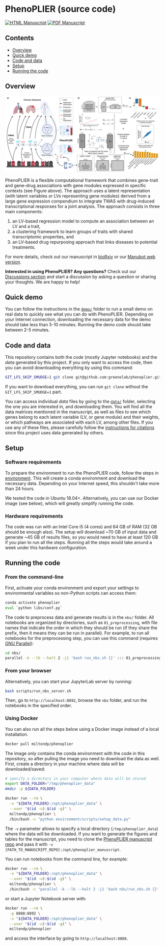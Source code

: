 # PhenoPLIER (source code)

<!--
Unit tests are disabled for now
[![Code tests](https://github.com/greenelab/phenoplier/workflows/tests/badge.svg)](https://github.com/greenelab/phenoplier/actions/workflows/pytest.yaml)
-->
[![HTML Manuscript](https://img.shields.io/badge/manuscript-HTML-blue.svg)](https://greenelab.github.io/phenoplier_manuscript/)
[![PDF Manuscript](https://img.shields.io/badge/manuscript-PDF-blue.svg)](https://greenelab.github.io/phenoplier_manuscript/manuscript.pdf)

## Contents

 * [Overview](#overview)
 * [Quick demo](#quick-demo)
 * [Code and data](#code-and-data)
 * [Setup](#setup)
 * [Running the code](#running-the-code)

## Overview

![](images/phenoplier_overview.png)

PhenoPLIER is a flexible computational framework that combines gene-trait and gene-drug associations with gene modules expressed in specific contexts (see Figure above).
The approach uses a latent representation (with latent variables or LVs representing gene modules) derived from a large gene expression compendium to integrate TWAS with drug-induced transcriptional responses for a joint analysis.
The approach consists in three main components:
 1) an LV-based regression model to compute an association between an LV and a trait,
 2) a clustering framework to learn groups of traits with shared transcriptomic properties, and
 3) an LV-based drug repurposing approach that links diseases to potential treatments.

For more details, check out our manuscript in [bioRxiv](https://doi.org/10.1101/2021.07.05.450786) or our [Manubot web version](https://greenelab.github.io/phenoplier_manuscript/).

**Interested in using PhenoPLIER? Any questions?** Check out our [Discussions section](https://github.com/greenelab/phenoplier/discussions) and start a discussion by asking a question or sharing your thoughts. We are happy to help!

## Quick demo

You can follow the instructions in the [`demo/`](nbs/99_demo) folder to run a small demo on real data to quickly see what you can do with PhenoPLIER. 
Depending on your Internet connection, downloading the necessary data for the demo should take less than 5-10 minutes.
Running the demo code should take between 2-5 minutes.

## Code and data

This repository contains both the *code* (mostly Jupyter notebooks) and the *data* generated by this project.
If you only want to access the code, then you can avoid downloading everything by using this command:
```bash
GIT_LFS_SKIP_SMUDGE=1 git clone git@github.com:greenelab/phenoplier.git
```

If you want to download everything, you can run `git clone` without the `GIT_LFS_SKIP_SMUDGE=1` part.

You can access individual *data* files by going to the [`data/`](data/) folder, selecting the one you are interested in, and downloading them.
You will find all the data matrices mentioned in the manuscript, as well as files to see which genes belong to each latent variable (LV, or gene module) and their weights, or which pathways are associated with each LV, among other files.
If you use any of these files, please carefully follow the [instructions for citations](data/) since this project uses data generated by others.

## Setup

### Software requirements

To prepare the environment to run the PhenoPLIER code, follow the steps in [environment](environment/).
This will create a conda environment and download the necessary data.
Depending on your Internet speed, this shouldn't take more than 24 hours.

We tested the code in Ubuntu 18.04+.
Alternatively, you can use our Docker image (see below), which will greatly simplify running the code.

### Hardware requirements

The code was run with an Intel Core i5 (4 cores) and 64 GB of RAM (32 GB should be enough also).
The setup will download ~70 GB of input data and generate ~45 GB of results files, so you would need to have at least 120 GB if you plan to run all the steps.
Running all the steps would take around a week under this hardware configuration.

## Running the code

### From the command-line

First, activate your conda environment and export your settings to environmental variables so non-Python scripts can access them:
```bash
conda activate phenoplier
eval `python libs/conf.py`
```

The code to preprocess data and generate results is in the `nbs/` folder. All
notebooks are organized by directories, such as `01_preprocessing`, with file
names that indicate the order in which they should be run (if they share the prefix, then it
means they can be run in parallel). For example, to run
all notebooks for the preprocessing step, you can use this command (requires
[GNU Parallel](https://www.gnu.org/software/parallel/)):

```bash
cd nbs/
parallel -k --lb --halt 2 -j1 'bash run_nbs.sh {}' ::: 01_preprocessing/*.ipynb
```

<!--
Or if you want to run all the analyses at once, you can use:

```bash
shopt -s globstar
parallel -k --lb --halt 2 -j1 'bash run_nbs.sh {}' ::: nbs/{,**/}*.ipynb
```
-->

### From your browser

Alternatively, you can start your JupyterLab server by running:

```bash
bash scripts/run_nbs_server.sh
```

Then, go to `http://localhost:8892`, browse the `nbs` folder, and run the
notebooks in the specified order.

### Using Docker

You can also run all the steps below using a Docker image instead of a local installation.

```bash
docker pull miltondp/phenoplier
```

The image only contains the conda environment with the code in this repository, so after pulling the image you need to download the data as well.
First, create a directory in your machine where data will be downloaded/saved:

```bash
# specify a directory in your computer where data will be stored
export DATA_FOLDER="/tmp/phenoplier_data"
mkdir -p ${DATA_FOLDER}
```

```bash
docker run --rm \
  -v "${DATA_FOLDER}:/opt/phenoplier_data" \
  --user "$(id -u):$(id -g)" \
  miltondp/phenoplier \
  /bin/bash -c "python environment/scripts/setup_data.py"
```

The `-v` parameter allows to specify a local directory (`/tmp/phenoplier_data`) where the data will be downloaded.
If you want to generate the figures and tables for the manuscript, you need to clone the [PhenoPLIER manuscript repo](https://github.com/greenelab/phenoplier_manuscript) and pass it with `-v [PATH_TO_MANUSCRIPT_REPO]:/opt/phenoplier_manuscript`.

You can run notebooks from the command line, for example:

```bash
docker run --rm \
  -v "${DATA_FOLDER}:/opt/phenoplier_data" \
  --user "$(id -u):$(id -g)" \
  miltondp/phenoplier \
  /bin/bash -c "parallel -k --lb --halt 2 -j1 'bash nbs/run_nbs.sh {}' ::: nbs/01_preprocessing/*.ipynb"
```

or start a Jupyter Notebook server with:

```bash
docker run --rm \
  -p 8888:8892 \
  -v "${DATA_FOLDER}:/opt/phenoplier_data" \
  --user "$(id -u):$(id -g)" \
  miltondp/phenoplier
```

and access the interface by going to `http://localhost:8888`.
